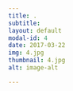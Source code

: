 ```yaml
---
title: .
subtitle: 
layout: default
modal-id: 4
date: 2017-03-22
img: 4.jpg
thumbnail: 4.jpg
alt: image-alt

---
```

